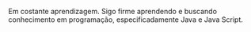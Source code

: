 Em costante aprendizagem. Sigo firme aprendendo e buscando conhecimento em programação, especificadamente Java e Java Script.
